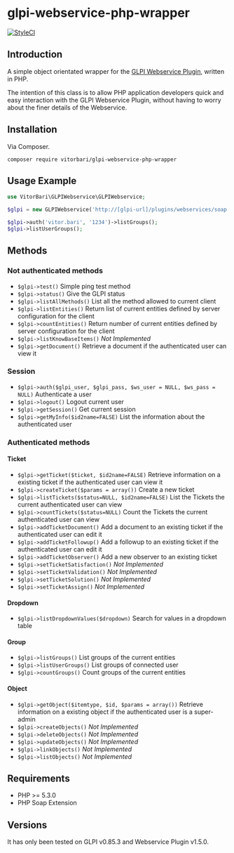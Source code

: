 # glpi-webservice-php-wrapper

[![StyleCI](https://styleci.io/repos/51149054/shield)](https://styleci.io/repos/51149054)

<a name="introduction"></a>
## Introduction

A simple object orientated wrapper for the [GLPI Webservice Plugin](https://forge.glpi-project.org/projects/webservices), written in PHP.

The intention of this class is to allow PHP application developers quick and easy interaction with the GLPI Webservice Plugin, without having to worry about the finer details of the Webservice.

## Installation

Via Composer.

```
composer require vitorbari/glpi-webservice-php-wrapper
```

## Usage Example

```php
use VitorBari\GLPIWebservice\GLPIWebservice;

$glpi = new GLPIWebservice('http://[glpi-url]/plugins/webservices/soap.php');

$glpi->auth('vitor.bari', '1234')->listGroups();
$glpi->listUserGroups();
```

## Methods

### Not authenticated methods
* `$glpi->test()` Simple ping test method
* `$glpi->status()` Give the GLPI status
* `$glpi->listAllMethods()` List all the method allowed to current client
* `$glpi->listEntities()` Return list of current entities defined by server configuration for the client
* `$glpi->countEntities()` Return number of current entities defined by server configuration for the client
* `$glpi->listKnowBaseItems()` *Not Implemented*
* `$glpi->getDocument()` Retrieve a document if the authenticated user can view it

### Session
* `$glpi->auth($glpi_user, $glpi_pass, $ws_user = NULL, $ws_pass = NULL)` Authenticate a user
* `$glpi->logout()` Logout current user
* `$glpi->getSession()` Get current session
* `$glpi->getMyInfo($id2name=FALSE)` List the information about the authenticated user

### Authenticated methods

#### Ticket
* `$glpi->getTicket($ticket, $id2name=FALSE)` Retrieve information on a existing ticket if the authenticated user can view it
* `$glpi->createTicket($params = array())` Create a new ticket
* `$glpi->listTickets($status=NULL, $id2name=FALSE)` List the Tickets the current authenticated user can view
* `$glpi->countTickets($status=NULL)` Count the Tickets the current authenticated user can view
* `$glpi->addTicketDocument()` Add a document to an existing ticket if the authenticated user can edit it
* `$glpi->addTicketFollowup()` Add a followup to an existing ticket if the authenticated user can edit it
* `$glpi->addTicketObserver()` Add a new observer to an existing ticket
* `$glpi->setTicketSatisfaction()` *Not Implemented*
* `$glpi->setTicketValidation()` *Not Implemented*
* `$glpi->setTicketSolution()` *Not Implemented*
* `$glpi->setTicketAssign()` *Not Implemented*

#### Dropdown
* `$glpi->listDropdownValues($dropdown)` Search for values in a dropdown table

#### Group
* `$glpi->listGroups()` List groups of the current entities
* `$glpi->listUserGroups()` List groups of connected user
* `$glpi->countGroups()` Count groups of the current entities

#### Object
* `$glpi->getObject($itemtype, $id, $params = array())` Retrieve information on a existing object if the authenticated user is a super-admin
* `$glpi->createObjects()` *Not Implemented*
* `$glpi->deleteObjects()` *Not Implemented*
* `$glpi->updateObjects()` *Not Implemented*
* `$glpi->linkObjects()` *Not Implemented*
* `$glpi->listObjects()` *Not Implemented*

## Requirements

* PHP >= 5.3.0
* PHP Soap Extension

## Versions

It has only been tested on GLPI v0.85.3 and Webservice Plugin v1.5.0.